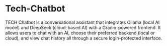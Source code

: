 # Tech-Chatbot
TECH Chatbot is a conversational assistant that integrates Ollama (local AI model) and DeepSeek (cloud-based AI) with a Gradio-powered frontend. It allows users to chat with an AI, choose their preferred backend (local or cloud), and view chat history all through a secure login-protected interface.
